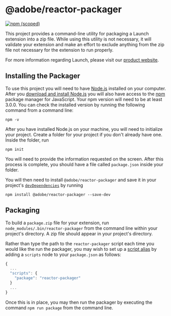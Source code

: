 # @adobe/reactor-packager

[![npm (scoped)](https://img.shields.io/npm/v/@adobe/reactor-packager.svg?style=flat)](https://www.npmjs.com/package/@adobe/reactor-packager)

This project provides a command-line utility for packaging a Launch extension into a zip file. While using this utility is not necessary, it will validate your extension and make an effort to exclude anything from the zip file not necessary for the extension to run properly.

For more information regarding Launch, please visit our [product website](http://www.adobe.com/enterprise/cloud-platform/launch.html).

## Installing the Packager

To use this project you will need to have [Node.js](https://nodejs.org/en/) installed on your computer. After you [download and install Node.js](https://nodejs.org/en/download/) you will also have access to the [npm](https://www.npmjs.com/) package manager for JavaScript. Your npm version will need to be at least 3.0.0. You can check the installed version by running the following command from a command line:

```
npm -v
```

After you have installed Node.js on your machine, you will need to initialize your project. Create a folder for your project if you don't already have one. Inside the folder, run

```
npm init
```

You will need to provide the information requested on the screen. After this process is complete, you should have a file called `package.json` inside your folder.

You will then need to install `@adobe/reactor-packager` and save it in your project's [`devDependencies`](https://docs.npmjs.com/files/package.json#devdependencies) by running

```
npm install @adobe/reactor-packager --save-dev
```

## Packaging

To build a `package.zip` file for your extension, run `node_modules/.bin/reactor-packager` from the command line within your project's directory. A zip file should appear in your project's directory.

Rather than type the path to the `reactor-packager` script each time you would like the run the packager, you may wish to set up a [script alias](https://docs.npmjs.com/misc/scripts) by adding a `scripts` node to your `package.json` as follows:

```javascript
{
  ...
  "scripts": {
    "package": "reactor-packager"
  }
  ...
}
```

Once this is in place, you may then run the packager by executing the command `npm run package` from the command line.
